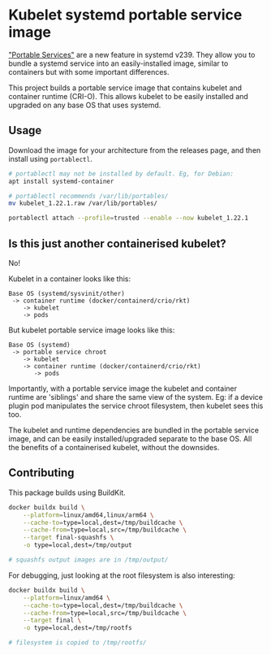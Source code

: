 # Kubelet systemd portable service image

["Portable Services"](https://systemd.io/PORTABLE_SERVICES/) are a new
feature in systemd v239.  They allow you to bundle a systemd service
into an easily-installed image, similar to containers but with some
important differences.

This project builds a portable service image that contains kubelet and
container runtime (CRI-O).  This allows kubelet to be easily installed
and upgraded on any base OS that uses systemd.

## Usage

Download the image for your architecture from the releases page, and
then install using `portablectl`.

```sh
# portablectl may not be installed by default. Eg, for Debian:
apt install systemd-container

# portablectl recommends /var/lib/portables/
mv kubelet_1.22.1.raw /var/lib/portables/

portablectl attach --profile=trusted --enable --now kubelet_1.22.1
```

## Is this just another containerised kubelet?

No!

Kubelet in a container looks like this:

```
Base OS (systemd/sysvinit/other)
 -> container runtime (docker/containerd/crio/rkt)
    -> kubelet
    -> pods
```

But kubelet portable service image looks like this:

```
Base OS (systemd)
 -> portable service chroot
    -> kubelet
    -> container runtime (docker/containerd/crio/rkt)
       -> pods
```

Importantly, with a portable service image the kubelet and container
runtime are 'siblings' and share the same view of the system.  Eg: if
a device plugin pod manipulates the service chroot filesystem, then
kubelet sees this too.

The kubelet and runtime dependencies are bundled in the portable
service image, and can be easily installed/upgraded separate to the
base OS.  All the benefits of a containerised kubelet, without the
downsides.

## Contributing

This package builds using BuildKit.

```sh
docker buildx build \
    --platform=linux/amd64,linux/arm64 \
    --cache-to=type=local,dest=/tmp/buildcache \
    --cache-from=type=local,src=/tmp/buildcache \
    --target final-squashfs \
    -o type=local,dest=/tmp/output

# squashfs output images are in /tmp/output/
```

For debugging, just looking at the root filesystem is also
interesting:

```sh
docker buildx build \
    --platform=linux/amd64 \
    --cache-to=type=local,dest=/tmp/buildcache \
    --cache-from=type=local,src=/tmp/buildcache \
    --target final \
    -o type=local,dest=/tmp/rootfs

# filesystem is copied to /tmp/rootfs/
```
